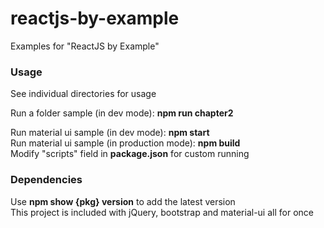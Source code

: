 <picture>
  <source media="(prefers-color-scheme: dark)" srcset="https://orai.io/images/logos/logo-full-h-dark.png">
  <source media="(prefers-color-scheme: light)" srcset="https://orai.io/images/logos/logo-full-h-light.png">
</picture>

reactjs-by-example
===========

Examples for "ReactJS by Example"

### Usage

See individual directories for usage  

Run a folder sample (in dev mode): **npm run chapter2**  

Run material ui sample (in dev mode): **npm start**  
Run material ui sample (in production mode): **npm build**  
Modify "scripts" field in **package.json** for custom running  


### Dependencies  

Use **npm show {pkg} version** to add the latest version  
This project is included with jQuery, bootstrap and material-ui all for once


